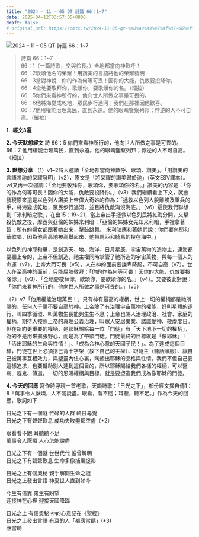 ```yaml
---
title: "2024 – 11 – 05 QT 詩篇 66：1~7"
date: 2025-04-12T03:57:05+0800
draft: false
# original_url: https://cmtc.tw/2024-11-05-qt-%e8%a9%a9%e7%af%87-66%ef%bc%9a17
---
```


![2024 – 11 – 05 QT 詩篇 66：1\~7](/images/qt.jpg  "2024 – 11 – 05 QT 詩篇 66：1\~7")

> 詩篇 66：1\~7  
> 66：1（一篇詩歌，交與伶長。）全地都當向神歡呼！  
> 66：2歌頌他名的榮耀！用讚美的言語將他的榮耀發明！  
> 66：3當對神說：你的作為何等可畏！因你的大能，仇敵要投降你。  
> 66：4全地要敬拜你，歌頌你，要歌頌你的名。（細拉）  
> 66：5你們來看神所行的，他向世人所做之事是可畏的。  
> 66：6他將海變成乾地，眾民步行過河；我們在那裡因他歡喜。  
> 66：7他用權能治理萬民，直到永遠。他的眼睛鑒察列邦；悖逆的人不可自高。（細拉）

**1.  經文3遍**

**2. 今天默想經文**
詩 66：5 你們來看神所行的，他向世人所做之事是可畏的。  
66：7 他用權能治理萬民，直到永遠。他的眼睛鑒察列邦；悖逆的人不可自高。（細拉）

**3. 默想分享**
（1）v1\~2詩人邀請「全地都當向神歡呼、歌頌、讚美」。「用讚美的言語將祂的榮耀發明」（v2），原文是「將榮耀的讚美歸於祂」（英文ESV譯本）。v4又再一次強調：「全地要敬拜你，歌頌你，要歌頌你的名。」讚美的內容是：「你的作為何等可畏！因你的大能，仇敵要投降你。」（v3）我們繼續看上下文，就會發現原來這是以色列人讚美上帝偉大奇妙的作為：「拯救以色列人脫離埃及軍兵的手，將海變成乾地，眾民步行過河，並且將仇敵淹沒海底。」（v6）這使我們聯想到「米利暗之歌」，在出15：19\~21，當上帝出手拯救以色列民將紅海分開，又擊殺仇敵之後，摩西與亞倫的姊姊米利暗：「亞倫的姊姊女先知米利暗，手裡拿著鼓；所有的婦女都跟著她出來，擊鼓跳舞。 米利暗應和著她們說：你們要向耶和華歌唱，因為他高高地被高舉起來，他把馬匹和騎馬的投在海中。」

以色列的神耶和華，是創造天、地、海洋、日月星辰、宇宙萬物的造物主，連海都要聽上帝的，上帝不但創造，祂主權同時掌管了祂所造的宇宙萬物，與每一個人的命運（v7），上帝大而可畏（v5），人在神的面前要謙卑降服，不可自高（v7）。世人在至高神的面前，只能屈膝敬拜：「你的作為何等可畏！因你的大能，仇敵要投降你。」（v3）、「全地要敬拜你，歌頌你，要歌頌你的名。」（v4）。又要彼此對說：「你們來看神所行的，他向世人所做之事是可畏的。」（v5）

（2）v7「他用權能治理萬民！」只有神有最高的權柄，世上一切的權柄都是祂所賜的，任何人千萬不要自高於神。上帝除了有治理宇宙萬物的權能，好叫星體的運行、叫四季循環、叫萬物生長能夠生生不息；上帝也賜人治理政治、社會、家庭的權柄，期待人按照上帝的真理公義治理，叫眾人安居樂業、認識愛神、敬虔度日。但在新約更重要的權柄，是耶穌賜給每一位「門徒」有「天下地下一切的權柄」，為的不是用來擴張野心，而是為了帶領門徒。門徒最終的目標就是「像耶穌」！「活出耶穌的生命與性情！」、「成為合神心意的天國子民！」。為了達成這個目標，門徒在世上必須捨己背十字架（放下自己的主權）、跟隨主（聽話順服）、讓自己被萬事互相效力，與聖靈內住心裏，陶塑出耶穌的品格與性情。我們不但自己要這樣追求，也要幫助別人達到這個目的，所以耶穌賜給我們各樣的權柄，可以醫病、趕鬼、傳道，一切的恩賜權柄與目標，就是要塑造我們成為像耶穌的門徒。

**4. 今天的回應**
寫作時浮現一首老歌，天韻詩歌：「日光之下」，部份經文擷自傳1：8「萬事令人厭煩，人不能說盡。眼看，看不飽；耳聽，聽不足。」作為今天的回應，歌詞如下：

日光之下有一個謎 忙碌的人群 終日尋覓  
日光之下有聲聲歎息 成功失敗盡都空虛（\*2）

眼看看不飽 耳聽聽不足  
萬事令人厭煩 人心怎能說盡

日光之下有一個謎 世世代代 誰曾解明  
日光之下有聲聲歎息 生命多像捕風捉影

日光之上有個奧秘 親手解開生命之謎  
日光之上發出言語 神愛世人直到如今

今生有倚靠 來生有盼望  
迎接神在心裡 迎接天國降臨

日光之上 有個奧秘 神的心意記在《聖經》  
日光之上發出言語 有耳的人「都應當聽」(\*3)  
應當聽
